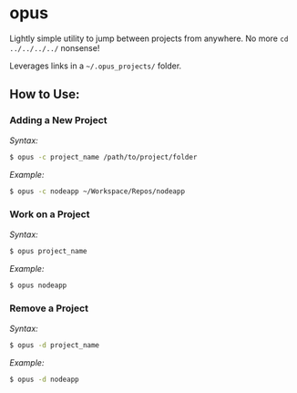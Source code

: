 # opus

Lightly simple utility to jump between projects from anywhere. No more `cd ../../../../` nonsense!

Leverages links in a `~/.opus_projects/` folder.

## How to Use:

### Adding a New Project

*Syntax:*
```bash
$ opus -c project_name /path/to/project/folder
```

*Example:*
```bash
$ opus -c nodeapp ~/Workspace/Repos/nodeapp
```

### Work on a Project

*Syntax:*
```bash
$ opus project_name
```

*Example:*
```bash
$ opus nodeapp
```

### Remove a Project

*Syntax:*
```bash
$ opus -d project_name
```

*Example:*
```bash
$ opus -d nodeapp
```

